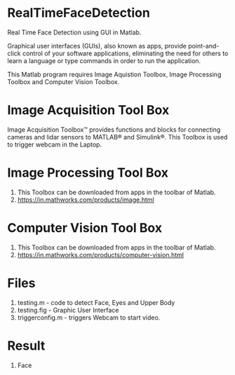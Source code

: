 # RealTimeFaceDetection
Real Time Face Detection using GUI in Matlab.

 Graphical user interfaces (GUIs), also known as apps, provide point-and-click control of your software applications, eliminating the need for others to learn a language or type commands in order to run the application.
 
 This Matlab program requires Image Aquistion Toolbox,  Image Processing Toolbox and Computer Vision Toolbox.
 # Image Acquisition Tool Box
   Image Acquisition Toolbox™ provides functions and blocks for connecting cameras and lidar sensors to MATLAB® and Simulink®.
   This Toolbox is used to trigger webcam in the Laptop.
 # Image Processing Tool Box
  1. This Toolbox can be downloaded from apps in the toolbar of Matlab.
  2. https://in.mathworks.com/products/image.html
# Computer Vision Tool Box
  1. This Toolbox can be downloaded from apps in the toolbar of Matlab.
  2. https://in.mathworks.com/products/computer-vision.html
  
#  Files
   1. testing.m - code to detect Face, Eyes and Upper Body 
   2. testing.fig - Graphic User Interface
   3. triggerconfig.m - triggers Webcam to start video.
   
# Result
   1. Face 
      
   

